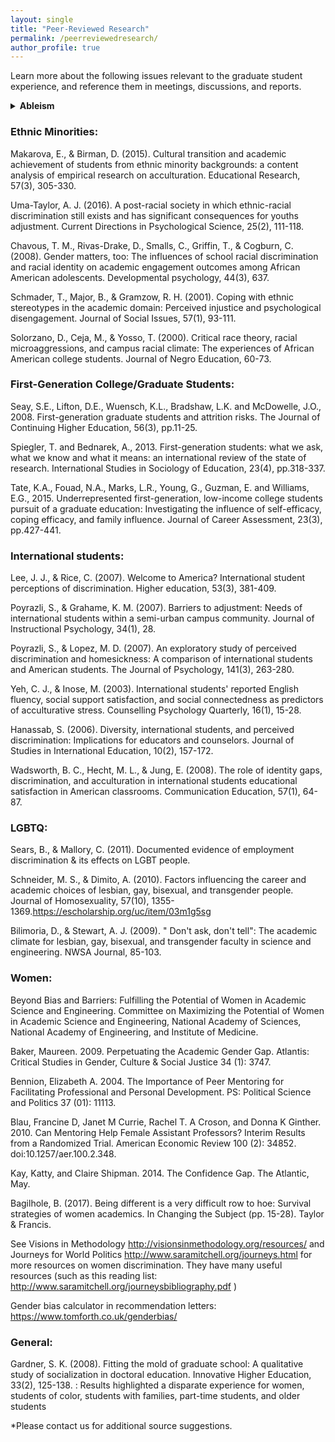 ```yaml
---
layout: single
title: "Peer-Reviewed Research"
permalink: /peerreviewedresearch/
author_profile: true
---
```


Learn more about the following issues relevant to the graduate student experience, and reference them in meetings, discussions, and reports. 

<details>
  <summary>
    <b> Ableism </b>
  </summary>
<ul>
  <li> Brown, Nicole and Leigh, Jennifer S (2018). <a href="https://www.tandfonline.com/doi/full/10.1080/09687599.2018.1455627">Ableism in Academia: Where are the disabled and ill academics?</a> Disability and Society, 33 (6). </li>
  <li> Dolmage, J. T. (2017). <a href="https://www.press.umich.edu/9708722/academic_ableism">Academic Ableism: Disability and Higher Education.</a> University of Michigan Press. </li>
  <li> Hannam-Swain, S. (2018). <a href="https://www.tandfonline.com/doi/full/10.1080/09687599.2017.1375698">The additional labour of a disabled PhD student.</a> Disability & Society, 33(1), 138-142.</li> 
  </ul>
</details>

### Ethnic Minorities:
Makarova, E., & Birman, D. (2015). Cultural transition and academic achievement of students from ethnic minority backgrounds: a content analysis of empirical research on acculturation. Educational Research, 57(3), 305-330.

Uma-Taylor, A. J. (2016). A post-racial society in which ethnic-racial discrimination still exists and has significant consequences for youths adjustment. Current Directions in Psychological Science, 25(2), 111-118.

Chavous, T. M., Rivas-Drake, D., Smalls, C., Griffin, T., & Cogburn, C. (2008). Gender matters, too: The influences of school racial discrimination and racial identity on academic engagement outcomes among African American adolescents. Developmental psychology, 44(3), 637.

Schmader, T., Major, B., & Gramzow, R. H. (2001). Coping with ethnic stereotypes in the academic domain: Perceived injustice and psychological disengagement. Journal of Social Issues, 57(1), 93-111.

Solorzano, D., Ceja, M., & Yosso, T. (2000). Critical race theory, racial microaggressions, and campus racial climate: The experiences of African American college students. Journal of Negro Education, 60-73.

### First-Generation College/Graduate Students:

Seay, S.E., Lifton, D.E., Wuensch, K.L., Bradshaw, L.K. and McDowelle, J.O., 2008. First-generation graduate students and attrition risks. The Journal of Continuing Higher Education, 56(3), pp.11-25.

Spiegler, T. and Bednarek, A., 2013. First-generation students: what we ask, what we know and what it means: an international review of the state of research. International Studies in Sociology of Education, 23(4), pp.318-337.

Tate, K.A., Fouad, N.A., Marks, L.R., Young, G., Guzman, E. and Williams, E.G., 2015. Underrepresented first-generation, low-income college students pursuit of a graduate education: Investigating the influence of self-efficacy, coping efficacy, and family influence. Journal of Career Assessment, 23(3), pp.427-441.

### International students:

Lee, J. J., & Rice, C. (2007). Welcome to America? International student perceptions of discrimination. Higher education, 53(3), 381-409.

Poyrazli, S., & Grahame, K. M. (2007). Barriers to adjustment: Needs of international students within a semi-urban campus community. Journal of Instructional Psychology, 34(1), 28.

Poyrazli, S., & Lopez, M. D. (2007). An exploratory study of perceived discrimination and homesickness: A comparison of international students and American students. The Journal of Psychology, 141(3), 263-280.

Yeh, C. J., & Inose, M. (2003). International students' reported English fluency, social support satisfaction, and social connectedness as predictors of acculturative stress. Counselling Psychology Quarterly, 16(1), 15-28.

Hanassab, S. (2006). Diversity, international students, and perceived discrimination: Implications for educators and counselors. Journal of Studies in International Education, 10(2), 157-172.

Wadsworth, B. C., Hecht, M. L., & Jung, E. (2008). The role of identity gaps, discrimination, and acculturation in international students educational satisfaction in American classrooms. Communication Education, 57(1), 64-87.

### LGBTQ:

Sears, B., & Mallory, C. (2011). Documented evidence of employment discrimination & its effects on LGBT people.

Schneider, M. S., & Dimito, A. (2010). Factors influencing the career and academic choices of lesbian, gay, bisexual, and transgender people. Journal of Homosexuality, 57(10), 1355-1369.https://escholarship.org/uc/item/03m1g5sg 

Bilimoria, D., & Stewart, A. J. (2009). " Don't ask, don't tell": The academic climate for lesbian, gay, bisexual, and transgender faculty in science and engineering. NWSA Journal, 85-103. 


### Women:

Beyond Bias and Barriers: Fulfilling the Potential of Women in Academic Science and Engineering. Committee on Maximizing the Potential of Women in Academic Science and Engineering, National Academy of Sciences, National Academy of Engineering, and Institute of Medicine.

Baker, Maureen. 2009. Perpetuating the Academic Gender Gap. Atlantis: Critical Studies in Gender, Culture & Social Justice 34 (1): 3747.

Bennion, Elizabeth A. 2004. The Importance of Peer Mentoring for Facilitating Professional and Personal Development. PS: Political Science and Politics 37 (01): 11113.

Blau, Francine D, Janet M Currie, Rachel T. A Croson, and Donna K Ginther. 2010. Can Mentoring Help Female Assistant Professors? Interim Results from a Randomized Trial. American Economic Review 100 (2): 34852. doi:10.1257/aer.100.2.348.

Kay, Katty, and Claire Shipman. 2014. The Confidence Gap. The Atlantic, May.

Bagilhole, B. (2017). Being different is a very difficult row to hoe: Survival strategies of women academics. In Changing the Subject (pp. 15-28). Taylor & Francis.

See Visions in Methodology http://visionsinmethodology.org/resources/ and Journeys for World Politics http://www.saramitchell.org/journeys.html for more resources on women discrimination. They have many useful resources (such as this reading list: http://www.saramitchell.org/journeysbibliography.pdf )

Gender bias calculator in recommendation letters: https://www.tomforth.co.uk/genderbias/ 

### General:
Gardner, S. K. (2008). Fitting the mold of graduate school: A qualitative study of socialization in doctoral education. Innovative Higher Education, 33(2), 125-138. : Results highlighted a disparate experience for women, students of color, students with families, part-time students, and older students

*Please contact us for additional source suggestions.
